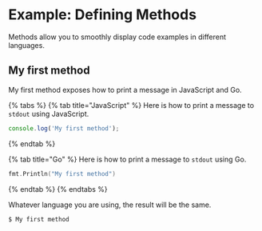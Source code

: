 # Example: Defining Methods

Methods allow you to smoothly display code examples in different languages.

## My first method

My first method exposes how to print a message in JavaScript and Go.

{% tabs %}
{% tab title="JavaScript" %}
Here is how to print a message to `stdout` using JavaScript.

```javascript
console.log('My first method');
```
{% endtab %}

{% tab title="Go" %}
Here is how to print a message to `stdout` using Go.

```go
fmt.Println("My first method")
```
{% endtab %}
{% endtabs %}

Whatever language you are using, the result will be the same.

```bash
$ My first method
```

